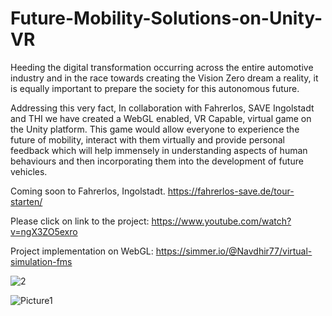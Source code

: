 # Future-Mobility-Solutions-on-Unity-VR

Heeding the digital transformation occurring across the entire automotive industry and in the race towards creating the Vision Zero dream a reality, it is equally important to prepare the society for this autonomous future. 

Addressing this very fact, In collaboration with Fahrerlos, SAVE Ingolstadt and THI we have created a WebGL enabled, VR Capable,  virtual game on the Unity platform.
This game would allow everyone to experience the future of mobility, interact with them virtually and provide personal feedback which will help immensely in understanding aspects of human behaviours and then incorporating them into the development of future vehicles. 

Coming soon to Fahrerlos, Ingolstadt. 
https://fahrerlos-save.de/tour-starten/

Please click on link to the project: https://www.youtube.com/watch?v=ngX3ZO5exro

Project implementation on WebGL: https://simmer.io/@Navdhir77/virtual-simulation-fms

![2](https://user-images.githubusercontent.com/88794920/178459198-456267d5-5ea4-40b1-9f35-f2b5529b67ca.jpg)

![Picture1](https://user-images.githubusercontent.com/88794920/178460968-575bdee4-bee7-4a62-8f3d-d1cef4cedca1.jpg)




